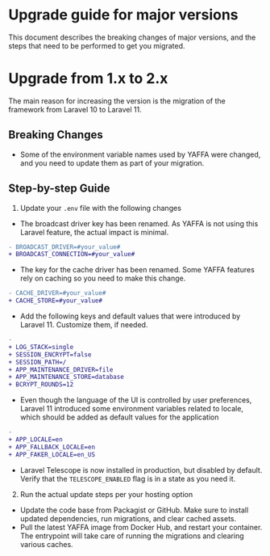 # Upgrade guide for major versions

This document describes the breaking changes of major versions, and the steps that need to be performed to get you migrated.

# Upgrade from 1.x to 2.x

The main reason for increasing the version is the migration of the framework from Laravel 10 to Laravel 11.

## Breaking Changes

- Some of the environment variable names used by YAFFA were changed, and you need to update them as part of your migration.

## Step-by-step Guide

1. Update your `.env` file with the following changes

- The broadcast driver key has been renamed. As YAFFA is not using this Laravel feature, the actual impact is minimal.

```diff
- BROADCAST_DRIVER=#your_value#
+ BROADCAST_CONNECTION=#your_value#
```

- The key for the cache driver has been renamed. Some YAFFA features rely on caching so you need to make this change.

```diff
- CACHE_DRIVER=#your_value#
+ CACHE_STORE=#your_value#
```

- Add the following keys and default values that were introduced by Laravel 11. Customize them, if needed.

```diff
-
+ LOG_STACK=single
+ SESSION_ENCRYPT=false
+ SESSION_PATH=/
+ APP_MAINTENANCE_DRIVER=file
+ APP_MAINTENANCE_STORE=database
+ BCRYPT_ROUNDS=12
```

- Even though the language of the UI is controlled by user preferences, Laravel 11 introduced some environment variables related to locale, which should be added as default values for the application

```diff
-
+ APP_LOCALE=en
+ APP_FALLBACK_LOCALE=en
+ APP_FAKER_LOCALE=en_US
```

- Laravel Telescope is now installed in production, but disabled by default. Verify that the `TELESCOPE_ENABLED` flag is in a state as you need it.

2. Run the actual update steps per your hosting option

- Update the code base from Packagist or GitHub. Make sure to install updated dependencies, run migrations, and clear cached assets.
- Pull the latest YAFFA image from Docker Hub, and restart your container. The entrypoint will take care of running the migrations and clearing various caches.
